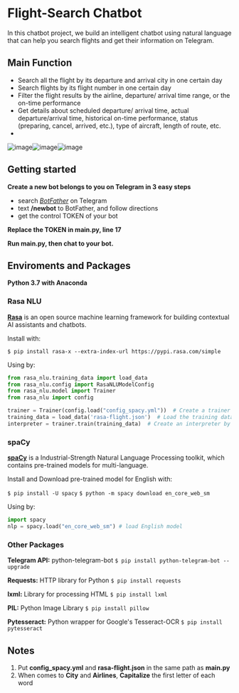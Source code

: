 # Flight-Search Chatbot
In this chatbot project, we build an intelligent chatbot using natural language that can help you search flights and get their information on Telegram.

## Main Function
* Search all the flight by its departure and arrival city in one certain day
* Search flights by its flight number in one certain day
* Filter the flight results by the airline, departure/ arrival time range, or the on-time performance
* Get details about scheduled departure/ arrival time, actual departure/arrival time, historical on-time performance, status (preparing, cancel, arrived, etc.), type of aircraft, length of route, etc.
*
![image](Sample_dialogues/1.gif)![image](Sample_dialogues/2.gif)![image](Sample_dialogues/3.gif)


## Getting started
**Create a new bot belongs to you on Telegram in 3 easy steps**
* search [*BotFather*](https://telegram.me/BotFather) on Telegram
* text **/newbot** to BotFather, and follow directions
* get the control TOKEN of your bot

**Replace the TOKEN in main.py, line 17**

**Run main.py, then chat to your bot.**

## Enviroments and Packages

**Python 3.7 with Anaconda**
### Rasa NLU
[**Rasa**](https://rasa.com) is an open source machine learning framework for building contextual AI assistants and chatbots.

Install with:

`$ pip install rasa-x --extra-index-url https://pypi.rasa.com/simple`

Using by:
```Python
from rasa_nlu.training_data import load_data
from rasa_nlu.config import RasaNLUModelConfig
from rasa_nlu.model import Trainer
from rasa_nlu import config

trainer = Trainer(config.load("config_spacy.yml"))  # Create a trainer that uses this config
training_data = load_data('rasa-flight.json')  # Load the training data
interpreter = trainer.train(training_data)  # Create an interpreter by training the model
```

### spaCy
[**spaCy**](https://spacy.io) is a Industrial-Strength Natural Language Processing toolkit, which contains pre-trained models for multi-language.

Install and Download pre-trained model for English with:

`$ pip install -U spacy`
`$ python -m spacy download en_core_web_sm`

Using by:
```Python
import spacy
nlp = spacy.load("en_core_web_sm") # load English model
```

### Other Packages
**Telegram API:** python-telegram-bot  `$ pip install python-telegram-bot --upgrade`

**Requests:** HTTP library for Python   `$ pip install requests`

**lxml:** Library for processing HTML  `$ pip install lxml`

**PIL:** Python Image Library  `$ pip install pillow`

**Pytesseract:** Python wrapper for Google's Tesseract-OCR  `$ pip install pytesseract`

## Notes
1. Put **config_spacy.yml** and **rasa-flight.json** in the same path as **main.py**
2. When comes to **City** and **Airlines**, **Capitalize** the first letter of each word
